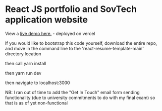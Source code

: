 # React JS portfolio and SovTech application website



View a [live demo here.](https://react-resume-template-main-zeta.vercel.app/) - deployed on vercel

If you would like to bootstrap this code yourself, download the entire repo, and move in the command line to the 'react-resume-template-main' directory location

then call yarn install

then yarn run dev

then navigate to localhost:3000



NB: I ran out of time to add the "Get In Touch" email form sending functionality (due to university commitments to do with my final exam) so that is as of yet non-functional
